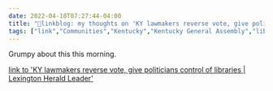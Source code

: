 ```yaml
---
date: 2022-04-18T07:27:44-04:00
title: "🔗linkblog: my thoughts on 'KY lawmakers reverse vote, give politicians control of libraries | Lexington Herald Leader'"
tags: ["link","Communities","Kentucky","Kentucky General Assembly","libraries"]
---
```

Grumpy about this this morning.
 
[link to 'KY lawmakers reverse vote, give politicians control of libraries | Lexington Herald Leader'](https://www.kentucky.com/news/politics-government/article260428187.html)
